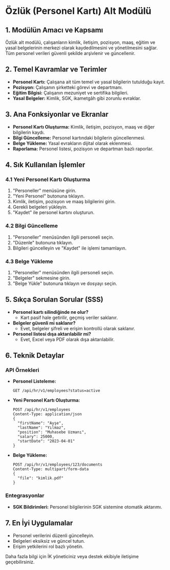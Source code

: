 # Özlük (Personel Kartı) Alt Modülü

## 1. Modülün Amacı ve Kapsamı
Özlük alt modülü, çalışanların kimlik, iletişim, pozisyon, maaş, eğitim ve yasal belgelerinin merkezi olarak kaydedilmesini ve yönetilmesini sağlar. Tüm personel verileri güvenli şekilde arşivlenir ve güncellenir.

## 2. Temel Kavramlar ve Terimler
- **Personel Kartı:** Çalışana ait tüm temel ve yasal bilgilerin tutulduğu kayıt.
- **Pozisyon:** Çalışanın şirketteki görevi ve departmanı.
- **Eğitim Bilgisi:** Çalışanın mezuniyet ve sertifika bilgileri.
- **Yasal Belgeler:** Kimlik, SGK, ikametgâh gibi zorunlu evraklar.

## 3. Ana Fonksiyonlar ve Ekranlar
- **Personel Kartı Oluşturma:** Kimlik, iletişim, pozisyon, maaş ve diğer bilgilerin kaydı.
- **Bilgi Güncelleme:** Personel kartındaki bilgilerin güncellenmesi.
- **Belge Yükleme:** Yasal evrakların dijital olarak eklenmesi.
- **Raporlama:** Personel listesi, pozisyon ve departman bazlı raporlar.

## 4. Sık Kullanılan İşlemler
### 4.1 Yeni Personel Kartı Oluşturma
1. "Personeller" menüsüne girin.
2. "Yeni Personel" butonuna tıklayın.
3. Kimlik, iletişim, pozisyon ve maaş bilgilerini girin.
4. Gerekli belgeleri yükleyin.
5. "Kaydet" ile personel kartını oluşturun.

### 4.2 Bilgi Güncelleme
1. "Personeller" menüsünden ilgili personeli seçin.
2. "Düzenle" butonuna tıklayın.
3. Bilgileri güncelleyin ve "Kaydet" ile işlemi tamamlayın.

### 4.3 Belge Yükleme
1. "Personeller" menüsünden ilgili personeli seçin.
2. "Belgeler" sekmesine girin.
3. "Belge Yükle" butonuna tıklayın ve dosyayı seçin.

## 5. Sıkça Sorulan Sorular (SSS)
- **Personel kartı silindiğinde ne olur?**
  - Kart pasif hale getirilir, geçmiş veriler saklanır.
- **Belgeler güvenli mi saklanır?**
  - Evet, belgeler şifreli ve erişim kontrollü olarak saklanır.
- **Personel listesi dışa aktarılabilir mi?**
  - Evet, Excel veya PDF olarak dışa aktarılabilir.

## 6. Teknik Detaylar
### API Örnekleri
- **Personel Listeleme:**
  ```http
  GET /api/hr/v1/employees?status=active
  ```
- **Yeni Personel Kartı Oluşturma:**
  ```http
  POST /api/hr/v1/employees
  Content-Type: application/json
  {
    "firstName": "Ayşe",
    "lastName": "Yılmaz",
    "position": "Muhasebe Uzmanı",
    "salary": 25000,
    "startDate": "2023-04-01"
  }
  ```
- **Belge Yükleme:**
  ```http
  POST /api/hr/v1/employees/123/documents
  Content-Type: multipart/form-data
  {
    "file": "kimlik.pdf"
  }
  ```

### Entegrasyonlar
- **SGK Bildirimleri:** Personel bilgilerinin SGK sistemine otomatik aktarımı.

## 7. En İyi Uygulamalar
- Personel verilerini düzenli güncelleyin.
- Belgeleri eksiksiz ve güncel tutun.
- Erişim yetkilerini rol bazlı yönetin.

Daha fazla bilgi için İK yöneticiniz veya destek ekibiyle iletişime geçebilirsiniz. 